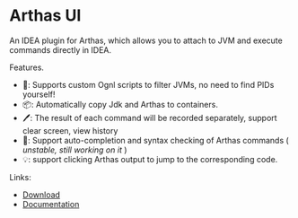 # Arthas UI

An IDEA plugin for Arthas, which allows you to attach to JVM and execute commands directly in IDEA.


Features.

- 📖: Supports custom Ognl scripts to filter JVMs, no need to find PIDs yourself!
- 📦: Automatically copy Jdk and Arthas to containers.
- 🖊: The result of each command will be recorded separately, support clear screen, view history
- 🔎: Support auto-completion and syntax checking of Arthas commands ( *unstable, still working on it* )
- 💡: support clicking Arthas output to jump to the corresponding code.

Links:

- [Download](https://plugins.jetbrains.com/plugin/26846-arthas-ui)
- [Documentation](https://arthas-ui.pages.dev/)
